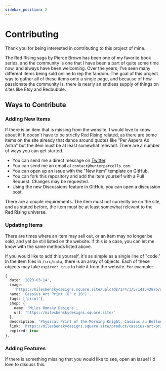 ```yaml
---
sidebar_position: 2
---
```


# Contributing

Thank you for being interested in contributing to this project of mine.

The Red Rising saga by Pierce Brown has been one of my favorite book series, and the community is one that I have been a part of quite some time now, and always have been welcoming. Over the years, I've seen many different items being sold online to rep the fandom. The goal of this project was to gather all of these items onto a single page, and because of how passionate the community is, there is nearly an endless supply of things on sites like Etsy and Redbubble.

## Ways to Contribute
### Adding New Items

If there is an item that is missing from the website, I would love to know about it! It doesn't have to be strictly Red Rising related, as there are some items on the site already that dance around quotes like "Per Aspera Ad Astra" but the item must be at least somewhat relevant. There are a number of ways you can get started.

- You can send me a direct message on [Twitter](https://twitter.com/hunterparcells).
- You can send me an email at `contact@hunterparcells.com`.
- You can open up an issue with the "New item" template on GitHub.
- You can fork this repository and add the item yourself with a Pull Request. Changes may be requested.
- Using the new Discussions feature in GitHub, you can open a discussion post.

There are a couple requirements. The item must not currently be on the site, and as stated before, the item must be at least somewhat relevant to the Red Rising universe.

### Updating Items

There are times where an item may sell out, or an item may no longer be sold, and yet be still listed on the website. If this is a case, you can let me know with the same methods listed above.

If you would like to add this yourself, it's as simple as a single line of "code." In the item files in `/src/data`, there is an array of objects. Each of these objects may take `expired: true` to hide it from the website. For example:

```typescript
{
  date: '2023-03-14',
  image:
    'https://milesbenskydesigns.square.site/uploads/1/4/1/5/141543876/s308665402237166980_p9_i1_w3024.jpeg',
  name: 'Cassius Art Print (8" x 10")',
  tags: ['print'],
  shop: {
    name: 'Miles Bensky Designs',
    url: 'https://milesbenskydesigns.square.site/'
  },
  description: 'Physical Print of the Morning Knight, Cassius au Bellona.',
  link: 'https://milesbenskydesigns.square.site/product/cassius-art-print-8-x-10-/9',
  expired: true
},
```

### Adding Features

If there is something missing that you would like to see, open an issue! I'd love to discuss this.

